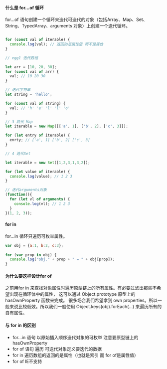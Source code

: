 
#### 什么是 for...of 循环

for...of 语句创建一个循环来迭代可迭代的对象（包括Array、Map、Set、String、TypedArray、arguments 对象）上创建一个迭代循环。

```javascript

for (const val of iterable) {
  console.log(val); // 返回的是属性值 而不是属性
}

// egg1 迭代数组

let arr = [10, 20, 30];
for (const val of arr) {
  val; // 10 20 30
}

// 迭代字符串
let string = 'hello';

for (const val of string) {
  val; // 'h' 'e' 'l' 'l' 'o'
}

// 3 跌代 Map 
let iterable = new Map([['a', 1], ['b', 2], ['c', 3]]);

for (let entry of iterable) {
  enrty; // ['a', 1] ['b', 2] ['c', 3]
}

// 4 迭代Set

let iterable = new Set([1,2,3,1,3,2]);

for (let value of iterable) {
  console.log(value); // 1 2 3
}

// 迭代arguments对象
(function(){
  for (let vl of arguments) {
    console.log(vl); // 1 2 3
  }
}(1, 2, 3));

```
#### for in
for...in 循环只遍历可枚举属性。

```javascript
var obj = {a:1, b:2, c:3};
    
for (var prop in obj) {
  console.log("obj." + prop + " = " + obj[prop]);
}
```


#### 为什么要这样设计for of

之前用for in 来查找对象属性时遍历原型链上的所有属性。有必要过滤出那些不希望出现在循环体中的属性， 这可以通过 Object.prototype 原型上的 hasOwnProperty 函数来完成。 很多场合我们希望拿到 own properties。所以一般来说比较低效。所以我们一般使用 
Object.keys(obj).forEach(...) 来遍历所有的自有属性。 




#### 与 for in 的区别

* for...in 语句 以原始插入顺序迭代对象的可枚举 注意要原型链上的 hasOwnProperty
* for of  语句 遍历 可迭代对象定义要迭代的数据
* for in 遍历数组的返回的是属性（也就是索引 而 for of是属性值）
* for of IE不支持




